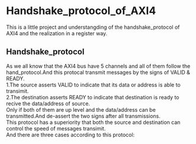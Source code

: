 # Handshake_protocol_of_AXI4  
  
This is a little project and understangding of the handshake_protocol of AXI4 and the  realization in a register way.  

## Handshake_protocol
As we all know that the AXI4 bus have 5 channels and all of them follow the hand_protocol.And this protocal transmit messages by the signs of VALID & READY.  
1.The source asserts VALID to indicate that its data or address is able to transimit.  
2.The destination asserts READY to indicate that destination is ready to recive the data/address of source.  
Only if both of them are up level and the data/address can be transmitted.And de-assert the two signs after all transmissions.  
This protocol has a superiority that both the source and destination can control the speed of messages transimit.    
And there are three cases according to this protocol:  
  
### 

